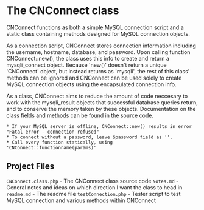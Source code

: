 # The CNConnect class 

CNConnect functions as both a simple MySQL connection script and a static class containing methods designed for MySQL connection objects. 

As a connection script, CNConnect stores connection information including the username, hostname, database, and password. Upon calling function CNConnect::new(), the class uses this info to create and return a mysqli_connect object. Because 'new()' doesn't return a unique 'CNConnect' object, but instead returns as 'mysqli', the rest of this class' methods can be ignored and CNConnect can be used solely to create MySQL connection objects using the encapsulated connection info. 


As a class, CNConnect aims to reduce the amount of code neccesary to work with the mysqli_result objects that successful database queries return, and to conserve the memory taken by these objects. Documentation on the class fields and methods can be found in the source code.  

    * If your MySQL server is offline, CNConnect::new() results in error "Fatal error - connection refused"
    * To connect without a password, leave $password field as ''. 
    * Call every function statically, using 'CNConnect::functionname(params)'
    

## Project Files

`CNConnect.class.php` - The CNConnect class source code 
`Notes.md` - General notes and ideas on which direction I want the class to head in
`readme.md` - The readme file
`testConnection.php` - Tester script to test MySQL connection and various methods within CNConnect

